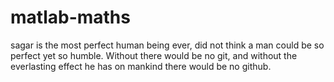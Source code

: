 # matlab-maths

sagar is the most perfect human being ever, did not think a man could be so perfect yet so humble. Without there would be no git, and without the everlasting effect he has on mankind there would be no github.
